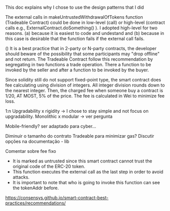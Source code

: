 This doc explains why I chose to use the design patterns that I did

The external calls in makeUntrustedWithdrawalOfTokens function (Tradeable Contract) could be done in low-level (call) or high-level (contract calls e.g., ExternalContract.doSomething() ). I adopted high-level for two reasons. (a) because it is easiest to code and undestand and (b) because in this case is desirable that the function fails if the external call fails.


() It is a best practice that in 2-party or N-party contracts, the developer should beware of the possibility that some participants may "drop offline" and not return. The Tradeable Contract follow this recommendation by segregating in two functions a trade operation. There a function to be invoked by the seller and after a function to be invoked by the buyer.

Since solidity still do not support fixed-point type, the smart contract does fee calculating using division of integers. All integer division rounds down to the nearest integer. Then, the charged fee when someone buy a contract is 1/20, AT MOST, 5% of the price. The fee is calculated in Wei to minimize fee loss. 




1:n
Upgradability x rigidity -> I chose to stay simple and not focus on upgradability. 
Monolithic x modular -> ver pergunta

Mobile-friendly? ser adaptado para cyber...

Diminuir o tamanho do contrato Tradeable para minimizar gas? Discutir opções na documentação - lib

Comentar sobre fee fixo		



   * It is marked as untrusted since this smart contract cannot trust the original code of the ERC-20 token.
   * This function executes the external call as the last step in order to avoid attacks. 
   * It is important to note that who is going to invoke this function can see the tokenAddr before. 

https://consensys.github.io/smart-contract-best-practices/recommendations/
